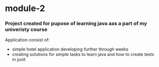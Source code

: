 # module-2

### Project created for pupose of learning java aas a part of my univeristy course

Application consist of:
-  simple hotel application developing further through weeks
-  creating solutions for simple tasks to learn java and how to create tests in junit
